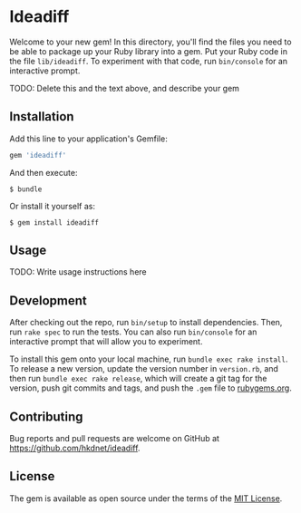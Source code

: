 # Ideadiff

Welcome to your new gem! In this directory, you'll find the files you need to be able to package up your Ruby library into a gem. Put your Ruby code in the file `lib/ideadiff`. To experiment with that code, run `bin/console` for an interactive prompt.

TODO: Delete this and the text above, and describe your gem

## Installation

Add this line to your application's Gemfile:

```ruby
gem 'ideadiff'
```

And then execute:

    $ bundle

Or install it yourself as:

    $ gem install ideadiff

## Usage

TODO: Write usage instructions here

## Development

After checking out the repo, run `bin/setup` to install dependencies. Then, run `rake spec` to run the tests. You can also run `bin/console` for an interactive prompt that will allow you to experiment.

To install this gem onto your local machine, run `bundle exec rake install`. To release a new version, update the version number in `version.rb`, and then run `bundle exec rake release`, which will create a git tag for the version, push git commits and tags, and push the `.gem` file to [rubygems.org](https://rubygems.org).

## Contributing

Bug reports and pull requests are welcome on GitHub at https://github.com/hkdnet/ideadiff.

## License

The gem is available as open source under the terms of the [MIT License](http://opensource.org/licenses/MIT).
